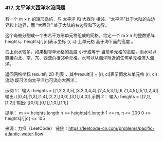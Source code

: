 ###  417. 太平洋大西洋水流问题

有一个 m × n 的矩形岛屿，与 太平洋 和 大西洋 相邻。“太平洋”处于大陆的左边界和上边界，而 “大西洋” 处于大陆的右边界和下边界。

这个岛被分割成一个由若干方形单元格组成的网格。给定一个 m x n 的整数矩阵heights，heights[r][c]表示坐标 (r, c) 上单元格 高于海平面的高度 。

岛上雨水较多，如果相邻单元格的高度 小于或等于 当前单元格的高度，雨水可以直接向北、南、东、西流向相邻单元格。水可以从海洋附近的任何单元格流入海洋。

返回网格坐标 result的 2D 列表 ，其中result[i] = [ri, ci]表示雨水从单元格 (ri, ci) 流动 既可流向太平洋也可流向大西洋 。



示例 1：
输入: heights = [[1,2,2,3,5],[3,2,3,4,4],[2,4,5,3,1],[6,7,1,4,5],[5,1,1,2,4]]
输出: [[0,4],[1,3],[1,4],[2,2],[3,0],[3,1],[4,0]]
示例 2：
输入: heights = [[2,1],[1,2]]
输出: [[0,0],[0,1],[1,0],[1,1]]


提示：
m == heights.length
n == heights[r].length
1 <= m, n <= 200
0 <= heights[r][c] <= 105

来源：力扣（LeetCode）
链接：https://leetcode-cn.com/problems/pacific-atlantic-water-flow
